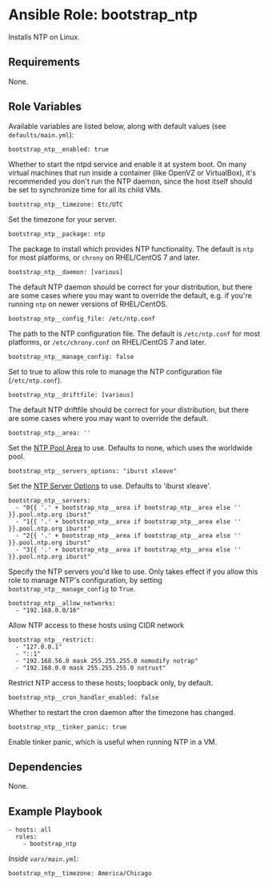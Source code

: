 # Ansible Role: bootstrap_ntp

Installs NTP on Linux.

## Requirements

None.

## Role Variables

Available variables are listed below, along with default values (see `defaults/main.yml`):

    bootstrap_ntp__enabled: true

Whether to start the ntpd service and enable it at system boot. On many virtual machines that run inside a container (like OpenVZ or VirtualBox), it's recommended you don't run the NTP daemon, since the host itself should be set to synchronize time for all its child VMs.

    bootstrap_ntp__timezone: Etc/UTC

Set the timezone for your server.

    bootstrap_ntp__package: ntp

The package to install which provides NTP functionality. The default is `ntp` for most platforms, or `chrony` on RHEL/CentOS 7 and later.

    bootstrap_ntp__daemon: [various]

The default NTP daemon should be correct for your distribution, but there are some cases where you may want to override the default, e.g. if you're running `ntp` on newer versions of RHEL/CentOS.

    bootstrap_ntp__config_file: /etc/ntp.conf

The path to the NTP configuration file. The default is `/etc/ntp.conf` for most platforms, or `/etc/chrony.conf` on RHEL/CentOS 7 and later.

    bootstrap_ntp__manage_config: false

Set to true to allow this role to manage the NTP configuration file (`/etc/ntp.conf`).

    bootstrap_ntp__driftfile: [various]

The default NTP driftfile should be correct for your distribution, but there are some cases where you may want to override the default.

    bootstrap_ntp__area: ''

Set the [NTP Pool Area](http://support.ntp.org/bin/view/Servers/NTPPoolServers) to use. Defaults to none, which uses the worldwide pool.

    bootstrap_ntp__servers_options: "iburst xleave"

Set the [NTP Server Options](https://www.systutorials.com/docs/linux/man/5-ntp/) to use. Defaults to 'iburst xleave'.

    bootstrap_ntp__servers:
      - "0{{ '.' + bootstrap_ntp__area if bootstrap_ntp__area else '' }}.pool.ntp.org iburst"
      - "1{{ '.' + bootstrap_ntp__area if bootstrap_ntp__area else '' }}.pool.ntp.org iburst"
      - "2{{ '.' + bootstrap_ntp__area if bootstrap_ntp__area else '' }}.pool.ntp.org iburst"
      - "3{{ '.' + bootstrap_ntp__area if bootstrap_ntp__area else '' }}.pool.ntp.org iburst"

Specify the NTP servers you'd like to use. Only takes effect if you allow this role to manage NTP's configuration, by setting `bootstrap_ntp__manage_config` to `True`.

    bootstrap_ntp__allow_networks:
      - "192.168.0.0/16"

Allow NTP access to these hosts using CIDR network

    bootstrap_ntp__restrict:
      - "127.0.0.1"
      - "::1"
      - "192.168.56.0 mask 255.255.255.0 nomodify notrap"
      - "192.168.0.0 mask 255.255.255.0 notrust"

Restrict NTP access to these hosts; loopback only, by default.

    bootstrap_ntp__cron_handler_enabled: false

Whether to restart the cron daemon after the timezone has changed.

    bootstrap_ntp__tinker_panic: true

Enable tinker panic, which is useful when running NTP in a VM.

## Dependencies

None.

## Example Playbook

    - hosts: all
      roles:
        - bootstrap_ntp

*Inside `vars/main.yml`*:

    bootstrap_ntp__timezone: America/Chicago
